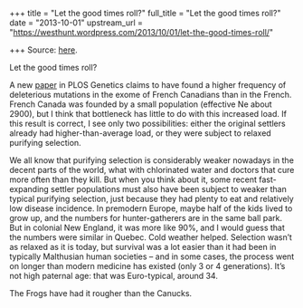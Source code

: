+++
title = "Let the good times roll?"
full_title = "Let the good times roll?"
date = "2013-10-01"
upstream_url = "https://westhunt.wordpress.com/2013/10/01/let-the-good-times-roll/"

+++
Source: [here](https://westhunt.wordpress.com/2013/10/01/let-the-good-times-roll/).

Let the good times roll?

A new
[paper](http://www.plosgenetics.org/article/info%3Adoi%2F10.1371%2Fjournal.pgen.1003815)
in PLOS Genetics claims to have found a higher frequency of deleterious
mutations in the exome of French Canadians than in the French. French
Canada was founded by a small population (effective Ne about 2900), but
I think that bottleneck has little to do with this increased load. If
this result is correct, I see only two possibilities: either the
original settlers already had higher-than-average load, or they were
subject to relaxed purifying selection.

We all know that purifying selection is considerably weaker nowadays in
the decent parts of the world, what with chlorinated water and doctors
that cure more often than they kill. But when you think about it, some
recent fast-expanding settler populations must also have been subject to
weaker than typical purifying selection, just because they had plenty to
eat and relatively low disease incidence. In premodern Europe, maybe
half of the kids lived to grow up, and the numbers for hunter-gatherers
are in the same ball park. But in colonial New England, it was more
like 90%, and I would guess that the numbers were similar in Quebec.
Cold weather helped. Selection wasn’t as relaxed as it is today, but
survival was a lot easier than it had been in typically Malthusian human
societies – and in some cases, the process went on longer than modern
medicine has existed (only 3 or 4 generations). It’s not high paternal
age: that was Euro-typical, around 34.

The Frogs have had it rougher than the Canucks.

